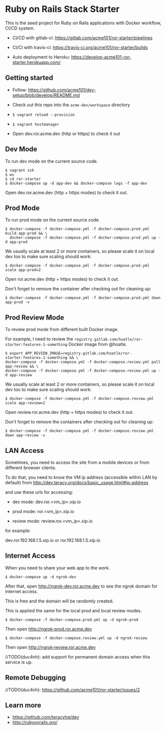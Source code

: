 # Ruby on Rails Stack Starter

This is the seed project for Ruby on Rails applications with Docker workflow, CI/CD system.

- CI/CD with gitlab-ci: https://gitlab.com/acme101/ror-starter/pipelines
- CI/CI with travis-ci: https://travis-ci.org/acme101/ror-starter/builds

- Auto deployment to Heroku: https://develop-acme101-ror-starter.herokuapp.com/

## Getting started

- Follow: https://github.com/acme101/dev-setup/blob/develop/README.md

- Check out this repo into the `acme-dev/workspace` directory

- `$ vagrant reload --provision`

- `$ vagrant hostmanager`

- Open dev.ror.acme.dev (http or https) to check it out


## Dev Mode

To run dev mode on the current source code.

```
$ vagrant ssh
$ ws
$ cd ror-starter
$ docker-compose up -d app-dev && docker-compose logs -f app-dev
```

Open dev.ror.acme.dev (http + https modes) to check it out.

## Prod Mode

To run prod mode on the current source code.

```
$ docker-compose -f docker-compose.yml -f docker-compose.prod.yml build app-prod && \
  docker-compose -f docker-compose.yml -f docker-compose.prod.yml up -d app-prod
```

We usually scale at least 2 or more containers, so please scale it on local dev too to make sure scaling should work:

```
$ docker-compose -f docker-compose.yml -f docker-compose.prod.yml scale app-prod=2
```

Open ror.acme.dev (http + https modes) to check it out.


Don't forget to remove the container after checking out for cleaning up:

```
$ docker-compose -f docker-compose.yml -f docker-compose.prod.yml down app-prod -v
```

## Prod Review Mode

To review prod mode from different built Docker image.

For example, I need to review the `registry.gitlab.com/hoatle/ror-starter:features-1-something` Docker image
from @hoatle.

```
$ export APP_REVIEW_IMAGE=registry.gitlab.com/hoatle/ror-starter:features-1-something && \
docker-compose -f docker-compose.yml -f docker-compose.review.yml pull app-review && \
docker-compose -f docker-compose.yml -f docker-compose.review.yml up -d app-review
```

We usually scale at least 2 or more containers, so please scale it on local dev too to make sure scaling should work:

```
$ docker-compose -f docker-compose.yml -f docker-compose.review.yml scale app-review=2
```


Open review.ror.acme.dev (http + https modes) to check it out.


Don't forget to remove the containers after checking out for cleaning up:

```
$ docker-compose -f docker-compose.yml -f docker-compose.review.yml down app-review -v
```

## LAN Access

Sometimes, you need to access the site from a mobile devices or from different browser clients.

To do that, you need to know the VM ip address (accessible within LAN by default) from
http://dev.teracy.org/docs/basic_usage.html#ip-address

and use these urls for accessing:

- dev mode: dev.ror.\<vm_ip>.xip.io

- prod mode: ror.\<vm_ip>.xip.io

- review mode: review.ror.\<vm_ip>.xip.io

for example:

dev.ror.192.168.1.5.xip.io or ror.192.168.1.5.xip.io


## Internet Access

When you need to share your web app to the work.

```
$ docker-compose up -d ngrok-dev
```

After that, open http://ngrok-dev.ror.acme.dev to see the ngrok domain for internet access.

This is free and the domain will be randomly created.

This is applied the same for the local prod and local review modes.

```
$ docker-compose -f docker-compose.prod.yml up -d ngrok-prod
```

Then open http://ngrok-prod.ror.acme.dev

```
$ docker-compose -f docker-compose.review.yml up -d ngrok-review
```

Then open http://ngrok-review.ror.acme.dev


//TODO(duc4nh): add support for permanent domain access when this service is up.


## Remote Debugging

//TODO(duc4nh): https://github.com/acme101/ror-starter/issues/2


## Learn more

- https://github.com/teracyhq/dev
- http://rubyonrails.org/
